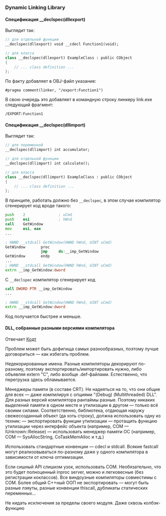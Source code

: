 ### Dynamic Linking Library

#### Спецификация \_\_declspec(dllexport)

Выглядит так:

```c++
// для отдельной функции
__declspec(dllexport) void __cdecl Function1(void);

// для класса
class __declspec(dllexport) ExampleClass : public CObject
{ 
    // ... class definition ... 
};
```

По факту добавляет в OBJ-файл указание:
 
```
#pragma comment(linker, "/export:Function1")
``` 
 
В свою очередь это добавляет в командную строку линкеру link.exe следующий фрагмент:

```
/EXPORT:Function1
```

#### Спецификация \_\_declspec(dllimport)

Выглядит так:

```c++
// для переменной
__declspec(dllimport) int accumulator;

// для отдельной функции 
__declspec(dllimport) int calculate();

// для класса
class __declspec(dllimport) ExampleClass : public CObject
{
    // ... class definition ...
};
```

В принципе, работать должно без `__declspec`, в этом случае компилятор сгенерирует код вроде такого:

```asm
push    2               ; uCmd
push    esi             ; hWnd
call    GetWindow
mov     esi, eax
...

; HWND __stdcall GetWindow(HWND hWnd, UINT uCmd)
GetWindow       proc
                jmp     ds:__imp_GetWindow
GetWindow       endp
...
; HWND __stdcall GetWindow(HWND hWnd, UINT uCmd)
extrn __imp_GetWindow:dword
```

С `__declspec` компилятор сгенерирует код

```asm
call DWORD PTR __imp_GetWindow
...

; HWND __stdcall GetWindow(HWND hWnd, UINT uCmd)
extrn __imp_GetWindow:dword
```

Код получается быстрее и меньше.

#### DLL, собранные разными версиями компилятора

Отвечает [Кодт](http://rsdn.org/forum/cpp.applied/3315654.1)

Проблем может быть дофигища самых разнообразных, поэтому лучше договориться — как избегать проблем.

Недекорированные имена.
Разные компиляторы декорируют по-разному, поэтому экспортировать/импортировать нужно, либо объявляя extern "C", либо вообще .def-файлами.
Естественно, что перегрузка здесь обламывается.

Менеджеры памяти (в составе CRT).
Не надеяться на то, что они общие для всех — даже компилируя с опциями "(Debug) (Multithreaded) DLL". Для разных версий компилятора рантаймы разные.
Поэтому никаких выделений памяти в одном месте и утилизации в другом — только всё своими силами.
Соответственно, библиотека, отдающая наружу свежесозданный объект (да хоть строку), должна использовать одну из техник:
— экспортировать функции утилизации
— протащить функцию утилизации через интерфейс объекта (например, COM — IUnknown::Release)
— использовать менеджер памяти ОС (например, COM — SysAllocString, CoTaskMemAlloc и т.д.)

Использовать стандартные конвенции — cdecl и stdcall. Всякие fastcall могут реализовываться по-разному даже у одного компилятора в зависимости от ключа оптимизации.

Если сишный API слишком узок, использовать COM. Необязательно, что это будет полноценный inproc server, можно и легковесные (без регистрации коклассов). Все виндоузные компиляторы совместимы с COM.
Более общий С++ный ООП не экспортировать — могут быть разные лэяуты, разные конвенции thiscall, дубликаты статических переменных...

Не кидать исключения за пределы своего модуля. Даже сквозь колбэк-функцию